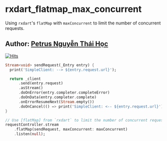 # rxdart_flatmap_max_concurrent

Using `rxdart`'s `flatMap` with `maxConcurrent` to limit the number of concurrent requests.

## Author: [Petrus Nguyễn Thái Học](https://github.com/hoc081098)

[![Hits](https://hits.seeyoufarm.com/api/count/incr/badge.svg?url=https%3A%2F%2Fgithub.com%2Fhoc081098%2Frxdart_flatmap_max_concurrent&count_bg=%2379C83D&title_bg=%23555555&icon=&icon_color=%23E7E7E7&title=hits&edge_flat=false)](https://hits.seeyoufarm.com)

```dart
Stream<void> sendRequest(_Entry entry) {
  print('SimpleClient: --> ${entry.request.url}');

  return _client
      .send(entry.request)
      .asStream()
      .doOnError(entry.completer.completeError)
      .doOnData(entry.completer.complete)
      .onErrorResumeNext(Stream.empty())
      .doOnCancel(() => print('SimpleClient: <-- ${entry.request.url}'));
}

// Use [flatMap] from `rxdart` to limit the number of concurrent requests easily :))
requestController.stream
    .flatMap(sendRequest, maxConcurrent: maxConcurrent)
    .listen(null);
```
